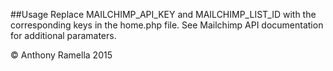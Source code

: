##Usage
Replace MAILCHIMP_API_KEY and MAILCHIMP_LIST_ID with the corresponding keys in the home.php file. See Mailchimp API documentation for additional paramaters.

&copy; Anthony Ramella 2015